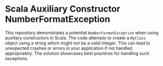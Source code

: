 # Scala Auxiliary Constructor NumberFormatException

This repository demonstrates a potential `NumberFormatException` when using auxiliary constructors in Scala. The code attempts to create a `MyClass` object using a string which might not be a valid integer. This can lead to unexpected crashes or errors in your application if not handled appropriately. The solution showcases best practices for handling such exceptions.